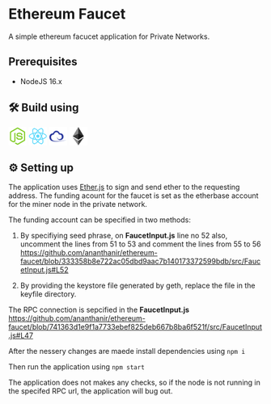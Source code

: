 # Ethereum Faucet

A simple ethereum facucet application for Private Networks.  

## Prerequisites

 - NodeJS 16.x
 
 ## 🛠 Build using
<a href="https://nodejs.org/en/" target="_blank" rel="noreferrer"><img src="https://raw.githubusercontent.com/ananthanir/HelloWorldV2/adc428d165e8188f82000c83d2742649bbc2087d/assets/nodejs-colored.svg" width="36" height="36" alt="NodeJS" /></a>
<a href="https://reactjs.org/" target="_blank" rel="noreferrer"><img src="https://raw.githubusercontent.com/ananthanir/HelloWorldV2/adc428d165e8188f82000c83d2742649bbc2087d/assets/react-colored.svg" width="36" height="36" alt="React" /></a>
<a href="https://ethers.io" target="_blank" rel="noreferrer"><img src="https://raw.githubusercontent.com/ananthanir/HelloWorldV2/adc428d165e8188f82000c83d2742649bbc2087d/assets/ethers-colored.svg" width="36" height="36" alt="Ethers" /></a>
<a href="https://ethereum.org/en/" target="_blank" rel="noreferrer"><img src="https://raw.githubusercontent.com/ananthanir/HelloWorldV2/adc428d165e8188f82000c83d2742649bbc2087d/assets/ethereum-colored.svg" width="36" height="36" alt="Ethereum" /></a>
 
 ## ⚙️ Setting up

The application uses [Ether.js](https://docs.ethers.io/v5/) to sign and send ether to the requesting address. The funding acount for the faucet is set as the etherbase account for the miner node in the private network.  

The funding account can be specified in two methods:

1. By specifiying seed phrase, on <b>FaucetInput.js</b> line no 52 also, uncomment the lines from 51 to 53 and comment the lines from 55 to 56
https://github.com/ananthanir/ethereum-faucet/blob/333358b8e722ac05dbd9aac7b140173372599bdb/src/FaucetInput.js#L52

2. By providing the keystore file generated by geth, replace the file in the keyfile directory.

The RPC connection is sepcified in the <b>FaucetInput.js</b>
https://github.com/ananthanir/ethereum-faucet/blob/741363d1e9f1a7733ebef825deb667b8ba6f521f/src/FaucetInput.js#L47

After the nessery changes are maede install dependencies using `npm i`  

Then run the application using `npm start`


The application does not makes any checks, so if the node is not running in the specifed RPC url, the application will bug out.
